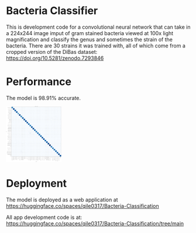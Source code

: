 # Bacteria Classifier
This is development code for a convolutional neural network that can take in a 224x244 image imput of gram stained bacteria viewed at 100x light magnification and classify the genus and sometimes the strain of the bacteria. There are 30 strains it was trained with, all of which come from a cropped version of the DiBas dataset: https://doi.org/10.5281/zenodo.7293846

# Performance
The model is 98.91% accurate.

<img src="https://github.com/Qile0317/Bacteria-Classifier-CNN/blob/main/ConfusionMatrix.png" width="30%"/>

# Deployment
The model is deployed as a web application at https://huggingface.co/spaces/qile0317/Bacteria-Classification

All app development code is at: https://huggingface.co/spaces/qile0317/Bacteria-Classification/tree/main
